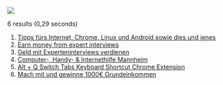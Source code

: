 ![](https://github.com/orschiro/orschiro/blob/master/Screenshot_2018-12-13_16-53-17.png?raw=true)

6 results (0,29 seconds) 

1. [Tipps fürs Internet, Chrome, Linux und Android sowie dies und jenes](http://orschi.ro/)
5. [Earn money from expert interviews](https://app.respondent.io/r/robertorzanna-dc40dda76f3b)
6. [Geld mit Experteninterviews verdienen](https://app.respondent.io/r/robertorzanna-dc40dda76f3b)
8. [Computer-, Handy- & Internethilfe Mannheim](https://goo.gl/maps/c1uTMZX5Mtm)
9. [Alt + Q Switch Tabs Keyboard Shortcut Chrome Extension](https://chrome.google.com/webstore/detail/alt-%20-q-switch-tabs-keybo/odhjcgnlbagjllfbilicalpigimhdcll)
13. [Mach mit und gewinne 1000€ Grundeinkommen](www.meinbge.de/fuer-dich/f17431bcf77ddfa8fd0d)
